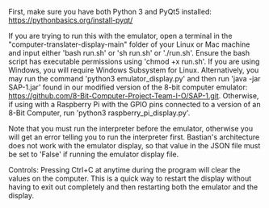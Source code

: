 First, make sure you have both Python 3 and PyQt5 installed: https://pythonbasics.org/install-pyqt/


If you are trying to run this with the emulator, open a terminal in the "computer-translater-display-main" folder of your Linux or Mac machine and input either 'bash run.sh' or 'sh run.sh' or './run.sh'. Ensure the bash script has executable permissions using 'chmod +x run.sh'. If you are using Windows, you will require Windows Subsystem for Linux. Alternatively, you may run the command 'python3 emulator_display.py' and then run 'java -jar SAP-1.jar' found in our modified version of the 8-bit computer emulator: https://github.com/8-Bit-Computer-Project-Team-I-O/SAP-1.git. Otherwise, if using with a Raspberry Pi with the GPIO pins connected to a version of an 8-Bit Computer, run 'python3 raspberry_pi_display.py'.

Note that you must run the interpreter before the emulator, otherwise you will get an error telling you to run the interpreter first. Bastian's architecture does not work with the emulator display, so that value in the JSON file must be set to 'False' if running the emulator display file.

Controls:
Pressing Ctrl+C at anytime during the program will clear the values on the computer. This is a quick way to restart the display without having to exit out completely and then restarting both the emulator and the display.
